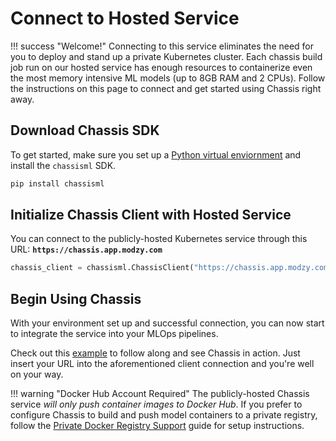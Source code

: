# Connect to Hosted Service

!!! success "Welcome!"
     Connecting to this service eliminates the need for you to deploy and stand up a private Kubernetes cluster. Each chassis build job run on our hosted service has enough resources to containerize even the most memory intensive ML models (up to 8GB RAM and 2 CPUs). Follow the instructions on this page to connect and get started using Chassis right away.  

## Download Chassis SDK

To get started, make sure you set up a [Python virtual enviornment](https://realpython.com/what-is-pip/#using-pip-in-a-python-virtual-environment) and install the `chassisml` SDK.

```bash
pip install chassisml
```

## Initialize Chassis Client with Hosted Service

You can connect to the publicly-hosted Kubernetes service through this URL: **`https://chassis.app.modzy.com`** 

```python
chassis_client = chassisml.ChassisClient("https://chassis.app.modzy.com")
```

## Begin Using Chassis

With your environment set up and successful connection, you can now start to integrate the service into your MLOps pipelines. 

Check out this [example](https://github.com/modzy/chassis/blob/main/chassisml_sdk/examples/sklearn/sklearn_svm_image_classification_public_hosted.ipynb) to follow along and see Chassis in action. Just insert your URL into the aforementioned client connection and you're well on your way. 

!!! warning "Docker Hub Account Required"
     The publicly-hosted Chassis service *will only push container images to Docker Hub*. If you prefer to configure Chassis to build and push model containers to a private registry, follow the [Private Docker Registry Support](../how-to-guides/private-registry.md) guide for setup instructions.  
